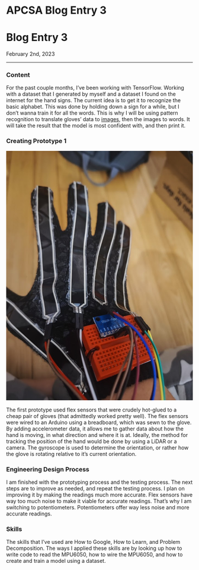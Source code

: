 # APCSA Blog Entry 3

# Blog Entry 3

February 2nd, 2023

---

### Content

For the past couple months, I’ve been working with TensorFlow. Working with a dataset that I generated by myself and a dataset I found on the internet for the hand signs. The current idea is to get it to recognize the basic alphabet. This was done by holding down a sign for a while, but I don’t wanna train it for all the words. This is why I will be using pattern recognition to translate gloves’ data to [images](https://www.kaggle.com/datasets/signnteam/asl-sign-language-pictures-minus-j-z), then the images to words. It will take the result that the model is most confident with, and then print it.

### Creating Prototype 1

![Untitled](Untitled.png)

The first prototype used flex sensors that were crudely hot-glued to a cheap pair of gloves (that admittedly worked pretty well). The flex sensors were wired to an Arduino using a breadboard, which was sewn to the glove. By adding accelerometer data, it allows me to gather data about how the hand is moving, in what direction and where it is at. Ideally, the method for tracking the position of the hand would be done by using a LiDAR or a camera. The gyroscope is used to determine the orientation, or rather how the glove is rotating relative to it’s current orientation. 

### Engineering Design Process

I am finished with the prototyping process and the testing process. The next steps are to improve as needed, and repeat the testing process. I plan on improving it by making the readings much more accurate. Flex sensors have way too much noise to make it viable for accurate readings. That’s why I am switching to potentiometers. Potentiometers offer way less noise and more accurate readings.

### Skills

The skills that I’ve used are How to Google, How to Learn, and Problem Decomposition. The ways I applied these skills are by looking up how to write code to read the MPU6050, how to wire the MPU6050, and how to create and train a model using a dataset.
